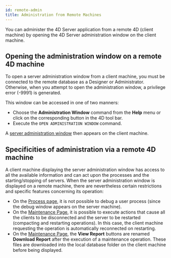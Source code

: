 ```yaml
---
id: remote-admin
title: Administration from Remote Machines
---
```


You can administer the 4D Server application from a remote 4D (client machine) by opening the 4D Server administration window on the client machine.

## Opening the administration window on a remote 4D machine

To open a server administration window from a client machine, you must be connected to the remote database as a Designer or Administrator. Otherwise, when you attempt to open the administration window, a privilege error (-9991) is generated.

This window can be accessed in one of two manners:

- Choose the **Administration Window** command from the **Help** menu or click on the corresponding button in the 4D tool bar.
- Execute the `OPEN ADMINISTRATION WINDOW` command.

A [server administration window](monitor.md) then appears on the client machine.

## Specificities of administration via a remote 4D machine

A client machine displaying the server administration window has access to all the available information and can act upon the processes and the starting/stopping of servers. When the server administration window is displayed on a remote machine, there are nevertheless certain restrictions and specific features concerning its operation:

- On the [Process page](processes.md), it is not possible to debug a user process (since the debug window appears on the server machine).
- On the [Maintenance Page](maintenance.md), it is possible to execute actions that cause all the clients to be disconnected and the server to be restarted (compacting and restarting operations). In this case, the client machine requesting the operation is automatically reconnected on restarting.
- On the [Maintenance Page](maintenance.md), the **View Report** buttons are renamed **Download Report** after the execution of a maintenance operation. These files are downloaded into the local database folder on the client machine before being displayed.
